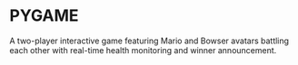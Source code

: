 # PYGAME
A two-player interactive game featuring Mario and Bowser avatars battling each other with real-time health monitoring and winner announcement.
